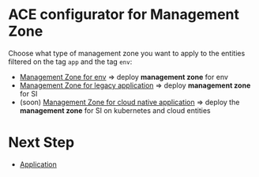 # ACE configurator for Management Zone


Choose what type of management zone you want to apply to the entities filtered on the tag `app` and the tag `env`: 
- [Management Zone for env](/Management-Zone/deploy-env-mz) => deploy  **management zone** for env
- [Management Zone for legacy application](/Management-Zone/deploy-legacy-mz) => deploy  **management zone** for SI
- (soon) [Management Zone for cloud native application](/Management-Zone/deploy-cloudnative-mz)        => deploy the **management zone** for SI on kubernetes and cloud entities 

# Next Step

   - [Application](/Application)  


